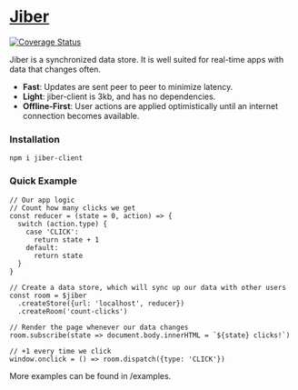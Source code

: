 # [Jiber](https://jiber.io)

[![Coverage Status](https://coveralls.io/repos/github/Jiggmin/Jiber/badge.svg?branch=master)](https://coveralls.io/github/Jiggmin/Jiber?branch=master)

Jiber is a synchronized data store. It is well suited for real-time apps with
data that changes often.

- **Fast**: Updates are sent peer to peer to minimize latency.
- **Light**: jiber-client is 3kb, and has no dependencies.
- **Offline-First**: User actions are applied optimistically until an internet
connection becomes available.

### Installation
```
npm i jiber-client
```

### Quick Example
```
// Our app logic
// Count how many clicks we get
const reducer = (state = 0, action) => {
  switch (action.type) {
    case 'CLICK':
      return state + 1
    default:
      return state
  }
}

// Create a data store, which will sync up our data with other users
const room = $jiber
  .createStore({url: 'localhost', reducer})
  .createRoom('count-clicks')

// Render the page whenever our data changes
room.subscribe(state => document.body.innerHTML = `${state} clicks!`)

// +1 every time we click
window.onclick = () => room.dispatch({type: 'CLICK'})
```

More examples can be found in /examples.
